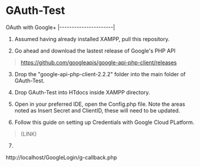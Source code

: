 # GAuth-Test

  OAuth with Google+
|----------------------|

1) Assumed having already installed XAMPP, pull this repository.

2) Go ahead and download the lastest release of Google's PHP API
  >https://github.com/googleapis/google-api-php-client/releases
  
3) Drop the "google-api-php-client-2.2.2" folder into the main folder of GAuth-Test.

4) Drop GAuth-Test into HTdocs inside XAMPP directory.

5) Open in your preferred IDE, open the Config.php file. Note the areas noted as Insert Secret and ClientID, these will need to be updated.

6) Follow this guide on setting up Credentials with Google Cloud PLatform. 
  >(LINK)
  
 7)




http://localhost/GoogleLogin/g-callback.php 
